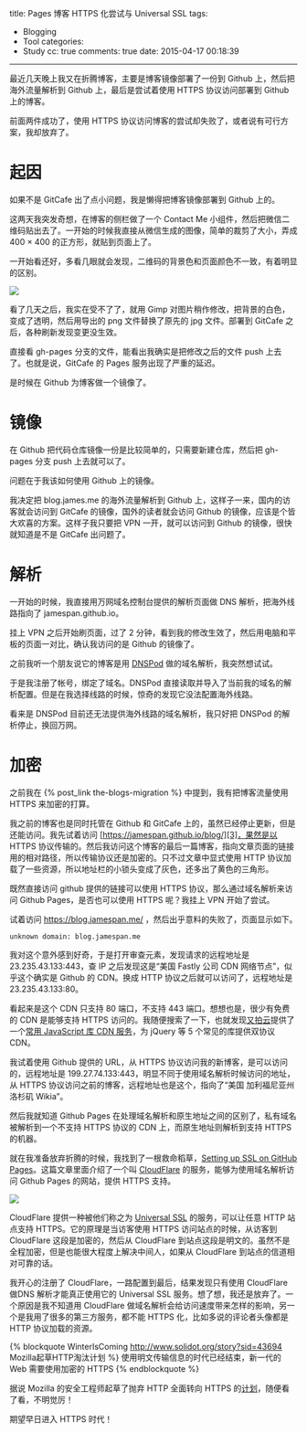 title: Pages 博客 HTTPS 化尝试与 Universal SSL
tags:
  - Blogging
  - Tool
categories:
  - Study
cc: true
comments: true
date: 2015-04-17 00:18:39
---

最近几天晚上我又在折腾博客，主要是博客镜像部署了一份到 Github 上，然后把海外流量解析到 Github 上，最后是尝试着使用 HTTPS 协议访问部署到 Github 上的博客。

前面两件成功了，使用 HTTPS 协议访问博客的尝试却失败了，或者说有可行方案，我却放弃了。

# 起因 #

如果不是 GitCafe 出了点小问题，我是懒得把博客镜像部署到 Github 上的。

<!-- more --><!-- indicate-the-source -->

这两天我突发奇想，在博客的侧栏做了一个 Contact Me 小组件，然后把微信二维码贴出去了。一开始的时候我直接从微信生成的图像，简单的裁剪了大小，弄成 400 × 400 的正方形，就贴到页面上了。

一开始看还好，多看几眼就会发现，二维码的背景色和页面颜色不一致，有着明显的区别。

![](http://ww1.sinaimg.cn/large/e724cbefgw1er7t6il79mj207x086q3q.jpg)

看了几天之后，我实在受不了了，就用 Gimp 对图片稍作修改，把背景的白色，变成了透明，然后用导出的 png 文件替换了原先的 jpg 文件。部署到 GitCafe 之后，各种刷新发现变更没生效。

直接看 gh-pages 分支的文件，能看出我确实是把修改之后的文件 push 上去了。也就是说，GitCafe 的 Pages 服务出现了严重的延迟。

是时候在 Github 为博客做一个镜像了。

# 镜像 #

在 Github 把代码仓库镜像一份是比较简单的，只需要新建仓库，然后把 gh-pages 分支 push 上去就可以了。

问题在于我该如何使用 Github 上的镜像。

我决定把 blog.james.me 的海外流量解析到 Github 上，这样子一来，国内的访客就会访问到 GitCafe 的镜像，国外的读者就会访问 Github 的镜像，应该是个皆大欢喜的方案。这样子我只要把 VPN 一开，就可以访问到 Github 的镜像，很快就知道是不是 GitCafe 出问题了。

# 解析 #

一开始的时候，我直接用万网域名控制台提供的解析页面做 DNS 解析，把海外线路指向了 jamespan.github.io。

挂上 VPN 之后开始刷页面，过了 2 分钟，看到我的修改生效了，然后用电脑和平板的页面一对比，确认我访问的是 Github 的镜像了。

之前我听一个朋友说它的博客是用 [DNSPod][1] 做的域名解析，我突然想试试。

于是我注册了帐号，绑定了域名。DNSPod 直接读取并导入了当前我的域名的解析配置。但是在我选择线路的时候，惊奇的发现它没法配置海外线路。

看来是 DNSPod 目前还无法提供海外线路的域名解析，我只好把 DNSPod 的解析停止，换回万网。

# 加密 #

之前我在 {% post_link the-blogs-migration %} 中提到，我有把博客流量使用 HTTPS 来加密的打算。

我之前的博客也是同时托管在 Github 和 GitCafe 上的，虽然已经停止更新，但是还能访问。我先试着访问 [https://jamespan.github.io/blog/][3]，果然是以 HTTPS 协议传输的。然后我访问这个博客的最后一篇博客，指向文章页面的链接用的相对路径，所以传输协议还是加密的。只不过文章中显式使用 HTTP 协议加载了一些资源，所以地址栏的小锁头变成了灰色，还多出了黄色的三角形。

既然直接访问 github 提供的链接可以使用 HTTPS 协议，那么通过域名解析来访问 Github Pages，是否也可以使用 HTTPS 呢？我挂上 VPN 开始了尝试。

试着访问 https://blog.jamespan.me/ ，然后出乎意料的失败了，页面显示如下。

```
unknown domain: blog.jamespan.me
```

我对这个意外感到好奇，于是打开审查元素，发现请求的远程地址是 23.235.43.133:443，查 IP 之后发现这是“美国 Fastly 公司 CDN 网络节点”，似乎这个确实是 Github 的 CDN。换成 HTTP 协议之后就可以访问了，远程地址是 23.235.43.133:80。

看起来是这个 CDN 只支持 80 端口，不支持 443 端口。想想也是，很少有免费的 CDN 是能够支持 HTTPS 访问的。我随便搜索了一下，也就发现[又拍云][4]提供了一个[常用 JavaScript 库 CDN 服务][5]，为 jQuery 等 5 个常见的库提供双协议 CDN。

我试着使用 Github 提供的 URL，从 HTTPS 协议访问我的新博客，是可以访问的，远程地址是 199.27.74.133:443，明显不同于使用域名解析时候访问的地址，从 HTTPS 协议访问之前的博客，远程地址也是这个，指向了“美国 加利福尼亚州洛杉矶 Wikia”。

然后我就知道 Github Pages 在处理域名解析和原生地址之间的区别了，私有域名被解析到一个不支持 HTTPS 协议的 CDN 上，而原生地址则解析到支持 HTTPS 的机器。

就在我准备放弃折腾的时候，我找到了一根救命稻草，[Setting up SSL on GitHub Pages][6]。这篇文章里面介绍了一个叫 [CloudFlare][7] 的服务，能够为使用域名解析访问 Github Pages 的网站，提供 HTTPS 支持。

![](https://www.cloudflare.com/images/ssl/url-bar.png)

CloudFlare 提供一种被他们称之为 [Universal SSL][8] 的服务，可以让任意 HTTP 站点支持 HTTPS。它的原理是当访客使用 HTTPS 访问站点的时候，从访客到 CloudFlare 这段是加密的，然后从 CloudFlare 到站点这段是明文的。虽然不是全程加密，但是也能很大程度上解决中间人，如果从 CloudFlare 到站点的信道相对可靠的话。

我开心的注册了 CloudFlare，一路配置到最后，结果发现只有使用 CloudFlare 做DNS 解析才能真正使用它的 Universal SSL 服务。想了想，我还是放弃了。一个原因是我不知道用 CloudFlare 做域名解析会给访问速度带来怎样的影响，另一个是我用了很多的第三方服务，都不能 HTTPS 化，比如多说的评论者头像都是 HTTP 协议加载的资源。

{% blockquote WinterIsComing http://www.solidot.org/story?sid=43694 Mozilla起草HTTP淘汰计划 %}
使用明文传输信息的时代已经结束，新一代的 Web 需要使用加密的 HTTPS
{% endblockquote %}

据说 Mozilla 的安全工程师起草了抛弃 HTTP 全面转向 HTTPS 的[计划][9]，随便看了看，不明觉厉！

期望早日进入 HTTPS 时代！


[1]: https://www.dnspod.cn
[3]: https://jamespan.github.io/blog/
[4]: https://www.upyun.com/
[5]: http://jscdn.upai.com/
[6]: https://blog.keanulee.com/2014/10/11/setting-up-ssl-on-github-pages.html
[7]: https://www.cloudflare.com
[8]: https://blog.cloudflare.com/introducing-universal-ssl/
[9]: https://docs.google.com/document/d/1IGYl_rxnqEvzmdAP9AJQYY2i2Uy_sW-cg9QI9ICe-ww/edit
